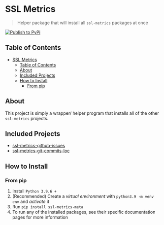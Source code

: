 # SSL Metrics

> Helper package that will install all `ssl-metrics` packages at once

[![Publish to PyPi](https://github.com/SoftwareSystemsLaboratory/ssl-metrics/actions/workflows/pypi.yml/badge.svg)](https://github.com/SoftwareSystemsLaboratory/ssl-metrics/actions/workflows/pypi.yml)

## Table of Contents

- [SSL Metrics](#ssl-metrics)
  - [Table of Contents](#table-of-contents)
  - [About](#about)
  - [Included Projects](#included-projects)
  - [How to Install](#how-to-install)
    - [From pip](#from-pip)

## About

This project is simply a wrapper/ helper program that installs all of the other `ssl-metrics` projects.

## Included Projects

- [ssl-metrics-github-issues](https://github.com/SoftwareSystemsLaboratory/ssl-metrics-github-issues)
- [ssl-metrics-git-commits-loc](https://github.com/SoftwareSystemsLaboratory/ssl-metrics-git-commits-loc)

## How to Install

### From pip

1. Install `Python 3.9.6 +`
2. (Recommended) Create a *virtual environment* with `python3.9 -m venv env` and *activate* it
3. Run `pip install ssl-metrics-meta`
4. To run any of the installed packages, see their specific documentation pages for more information
